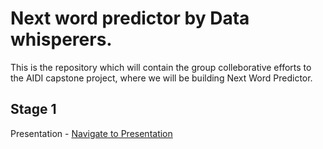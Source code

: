 # Next word predictor by Data whisperers.
This is the repository which will contain the group colleborative efforts to the AIDI capstone project, where we will be building Next Word Predictor.


## Stage 1
Presentation - [Navigate to Presentation](./Assets/Gifs/Presentation_Next_word_predictor.pptx)
